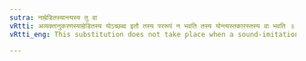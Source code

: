 ```yaml
---
sutra: नाम्रेडितस्यान्त्यस्य तु वा
vRtti: अव्यक्तानुकरणस्याम्रेडितस्य योऽच्छब्द इतौ तस्य पररूपं न भवति तस्य योन्त्यस्तकारस्तस्य वा भवति ॥
vRtti_eng: This substitution does not take place when a sound-imitation word is doubled, here, however, for the final त् + इति of इति, the single substitute is optionally इ (the second vowel).

---
```

